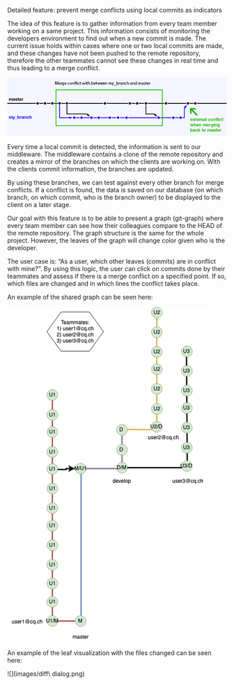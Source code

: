 Detailed feature: prevent merge conflicts using local commits as indicators

The idea of this feature is to gather information from every team member working on a same project. This information consists of monitoring the developers environment to find out when a new commit is made. The current issue holds within cases where one or two local commits are made, and these changes have not been pushed to the remote repository, therefore the other teammates cannot see these changes in real time and thus leading to a merge conflict. 


![](images/conflict.png)

Every time a local commit is detected, the information is sent to our middleware. The middleware contains a clone of the remote repository and creates a mirror of the branches on which the clients are working on. With the clients commit information, the branches are updated. 

By using these branches, we can test against every other branch for merge conflicts. If a conflict is found, the data is saved on our database (on which branch, on which commit, who is the branch owner) to be displayed to the client on a later stage. 

Our goal with this feature is to be able to present a graph (git-graph) where every team member can see how their colleagues compare to the HEAD of the remote repository. The graph structure is the same for the whole project. However, the leaves of the graph will change color given who is the developer.

The user case is: “As a user, which other leaves (commits) are in conflict with mine?”. By using this logic, the user can click on commits done by their teammates and assess if there is a merge conflict on a specified point. If so, which files are changed and in which lines the conflict takes place. 

An example of the shared graph can be seen here:

![](images/graphMaster.png)

An example of the leaf visualization with the files changed can be seen here:

![](images/diff\ dialog.png)
